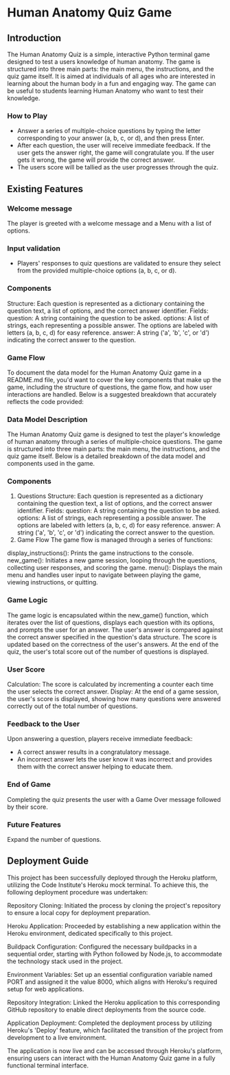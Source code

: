 # Human Anatomy Quiz Game

## Introduction
The Human Anatomy Quiz is a simple, interactive Python terminal game designed to test a users knowledge of human anatomy. The game is structured into three main parts: the main menu, the instructions, and the quiz game itself.
It is aimed at individuals of all ages who are interested in learning about the human body in a fun and engaging way. The game can be useful to students learning Human Anatomy who want to test their knowledge.


### How to Play
- Answer a series of multiple-choice questions by typing the letter corresponding to your answer (a, b, c, or d), and then press Enter.
- After each question, the user will receive immediate feedback. If the user gets the answer right, the game will congratulate you. If the user gets it wrong, the game will provide the correct answer.
- The users score will be tallied as the user progresses through the quiz.


## Existing Features

### Welcome message 
The player is greeted with a welcome message and a Menu with a list of options.

### Input validation
- Players' responses to quiz questions are validated to ensure they select from the provided multiple-choice options (a, b, c, or d).

### Components
Structure: Each question is represented as a dictionary containing the question text, a list of options, and the correct answer identifier.
Fields:
question: A string containing the question to be asked.
options: A list of strings, each representing a possible answer. The options are labeled with letters (a, b, c, d) for easy reference.
answer: A string ('a', 'b', 'c', or 'd') indicating the correct answer to the question.

### Game Flow

To document the data model for the Human Anatomy Quiz game in a README.md file, you'd want to cover the key components that make up the game, including the structure of questions, the game flow, and how user interactions are handled. Below is a suggested breakdown that accurately reflects the code provided:

### Data Model Description
The Human Anatomy Quiz game is designed to test the player's knowledge of human anatomy through a series of multiple-choice questions. The game is structured into three main parts: the main menu, the instructions, and the quiz game itself. Below is a detailed breakdown of the data model and components used in the game.

### Components
1. Questions
Structure: Each question is represented as a dictionary containing the question text, a list of options, and the correct answer identifier.
Fields:
question: A string containing the question to be asked.
options: A list of strings, each representing a possible answer. The options are labeled with letters (a, b, c, d) for easy reference.
answer: A string ('a', 'b', 'c', or 'd') indicating the correct answer to the question.
2. Game Flow
The game flow is managed through a series of functions:

display_instructions(): Prints the game instructions to the console.
new_game(): Initiates a new game session, looping through the questions, collecting user responses, and scoring the game.
menu(): Displays the main menu and handles user input to navigate between playing the game, viewing instructions, or quitting.

### Game Logic
The game logic is encapsulated within the new_game() function, which iterates over the list of questions, displays each question with its options, and prompts the user for an answer.
The user's answer is compared against the correct answer specified in the question's data structure. The score is updated based on the correctness of the user's answers.
At the end of the quiz, the user's total score out of the number of questions is displayed.

### User Score
Calculation: The score is calculated by incrementing a counter each time the user selects the correct answer.
Display: At the end of a game session, the user's score is displayed, showing how many questions were answered correctly out of the total number of questions.


###  Feedback to the User
Upon answering a question, players receive immediate feedback:
- A correct answer results in a congratulatory message.
- An incorrect answer lets the user know it was incorrect and provides them with the correct answer helping to educate them.

### End of Game
Completing the quiz presents the user with a Game Over message followed by their score.

### Future Features
Expand the number of questions.


## Deployment Guide
This project has been successfully deployed through the Heroku platform, utilizing the Code Institute's Heroku mock terminal. To achieve this, the following deployment procedure was undertaken:

Repository Cloning: Initiated the process by cloning the project's repository to ensure a local copy for deployment preparation.

Heroku Application: Proceeded by establishing a new application within the Heroku environment, dedicated specifically to this project.

Buildpack Configuration: Configured the necessary buildpacks in a sequential order, starting with Python followed by Node.js, to accommodate the technology stack used in the project.

Environment Variables: Set up an essential configuration variable named PORT and assigned it the value 8000, which aligns with Heroku's required setup for web applications.

Repository Integration: Linked the Heroku application to this corresponding GitHub repository to enable direct deployments from the source code.

Application Deployment: Completed the deployment process by utilizing Heroku's 'Deploy' feature, which facilitated the transition of the project from development to a live environment.

The application is now live and can be accessed through Heroku's platform, ensuring users can interact with the Human Anatomy Quiz game in a fully functional terminal interface.